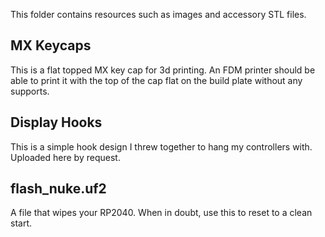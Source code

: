This folder contains resources such as images and accessory STL files.

## MX Keycaps 
This is a flat topped MX key cap for 3d printing. An FDM printer should be able to print it with the top of the cap flat on the build plate without any supports. 

## Display Hooks
This is a simple hook design I threw together to hang my controllers with. Uploaded here by request.

## flash_nuke.uf2
A file that wipes your RP2040. When in doubt, use this to reset to a clean start.
